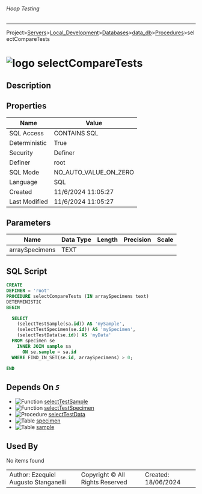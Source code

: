 ###### Hoop Testing
___
Project>[Servers](../../../../Servers.md)>[Local_Development](../../../Local_Development.md)>[Databases](../../Databases.md)>[data_db](../data_db.md)>[Procedures](Procedures.md)>selectCompareTests


# ![logo](../../../../../Images/procedure64.svg) selectCompareTests

## <a name="#Description"></a>Description
> 
## <a name="#Properties"></a>Properties
|Name|Value|
|---|---|
|SQL Access|CONTAINS SQL|
|Deterministic|True|
|Security|Definer|
|Definer|root|
|SQL Mode|NO_AUTO_VALUE_ON_ZERO|
|Language|SQL|
|Created|11/6/2024 11:05:27|
|Last Modified|11/6/2024 11:05:27|


## <a name="#Parameters"></a>Parameters
|Name|Data Type|Length|Precision|Scale|
|---|---|---|---|---|
|arraySpecimens|TEXT||||

## <a name="#SqlScript"></a>SQL Script
```SQL
CREATE
DEFINER = 'root'
PROCEDURE selectCompareTests (IN arraySpecimens text)
DETERMINISTIC
BEGIN

  SELECT
    (selectTestSample(sa.id)) AS 'mySample',
    (selectTestSpecimen(se.id)) AS 'mySpecimen',
    (selectTestData(se.id)) AS 'myData'
  FROM specimen se
    INNER JOIN sample sa
      ON se.sample = sa.id
  WHERE FIND_IN_SET(se.id, arraySpecimens) > 0;

END
```

## <a name="#DependsOn"></a>Depends On _`5`_
- ![Function](../../../../../Images/function.svg) [selectTestSample](../Functions/selectTestSample.md)
- ![Function](../../../../../Images/function.svg) [selectTestSpecimen](../Functions/selectTestSpecimen.md)
- ![Procedure](../../../../../Images/procedure.svg) [selectTestData](selectTestData.md)
- ![Table](../../../../../Images/table.svg) [specimen](../Tables/specimen.md)
- ![Table](../../../../../Images/table.svg) [sample](../Tables/sample.md)


## <a name="#UsedBy"></a>Used By
No items found

||||
|---|---|---|
|Author: Ezequiel Augusto Stanganelli|Copyright © All Rights Reserved|Created: 18/06/2024|
